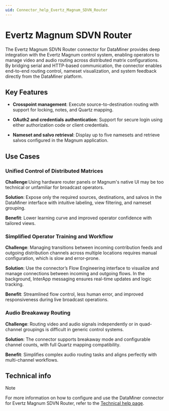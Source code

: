 ```yaml
---
uid: Connector_help_Evertz_Magnum_SDVN_Router
---
```


# Evertz Magnum SDVN Router

The Evertz Magnum SDVN Router connector for DataMiner provides deep integration with the Evertz Magnum control system, enabling operators to manage video and audio routing across distributed matrix configurations. By bridging serial and HTTP-based communication, the connector enables end-to-end routing control, nameset visualization, and system feedback directly from the DataMiner platform.

## Key Features

- **Crosspoint management**: Execute source-to-destination routing with support for locking, notes, and Quartz mapping.

- **OAuth2 and credentials authentication**: Support for secure login using either authorization code or client credentials.

- **Nameset and salvo retrieval**: Display up to five namesets and retrieve salvos configured in the Magnum application.

## Use Cases

### Unified Control of Distributed Matrices

**Challenge**:Using hardware router panels or Magnum's native UI may be too technical or unfamiliar for broadcast operators.

**Solution**: Expose only the required sources, destinations, and salvos in the DataMiner interface with intuitive labeling, view filtering, and nameset grouping.

**Benefit**: Lower learning curve and improved operator confidence with tailored views.

### Simplified Operator Training and Workflow

**Challenge**: Managing transitions between incoming contribution feeds and outgoing distribution channels across multiple locations requires manual configuration, which is slow and error-prone.

**Solution**: Use the connector’s Flow Engineering interface to visualize and manage connections between incoming and outgoing flows. In the background, InterApp messaging ensures real-time updates and logic tracking.

**Benefit**: Streamlined flow control, less human error, and improved responsiveness during live broadcast operations.

### Audio Breakaway Routing

**Challenge**: Routing video and audio signals independently or in quad-channel groupings is difficult in generic control systems.

**Solution**: The connector supports breakaway mode and configurable channel counts, with full Quartz mapping compatibility.

**Benefit**: Simplifies complex audio routing tasks and aligns perfectly with multi-channel workflows.

## Technical info

> [!NOTE]
> For more information on how to configure and use the DataMiner connector for Evertz Magnum SDVN Router, refer to the [Technical help page](xref:Connector_help_Evertz_Magnum_SDVN_Router_Technical).
